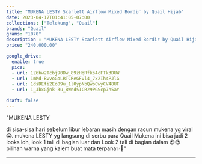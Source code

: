 ```yaml
---
title: "MUKENA LESTY Scarlett Airflow Mixed Bordir by Quail Hijab"
date: 2023-04-17T01:41:05+07:00
collections: ["Telekung", "Quail"]
brands: "Quail"
grams: "1070"
description : "MUKENA LESTY Scarlett Airflow Mixed Bordir by Quail Hijab"
price: "240,000.00"

google_drive:
  enable: true
  pics:
  - url: 1Z6bw2Tcbj90Dw_89zHqRfks4cFTk3DUW
  - url: 1mMd-BvvoGoLRTCReGFvl4_7x2Ih4PJlG
  - url: 1dsDEfi2Eo09u_1l0ypNbQwoCwyCV48UF
  - url: 1_JbxGjnk-3u_BWnd5ICR29PGScp7h5aY

draft: false
---
```


"MUKENA LESTY

di sisa-sisa hari sebelum libur lebaran masih dengan racun mukena yg viral😱. mukena LESTY yg langsung di serbu para Quail Mukena ini bisa jadi 2 looks loh, look 1 tali di bagian luar  dan Look 2 tali di bagian dalam 😍😍 pilihan warna yang kalem buat mata terpana✨🥰"

---    
 
